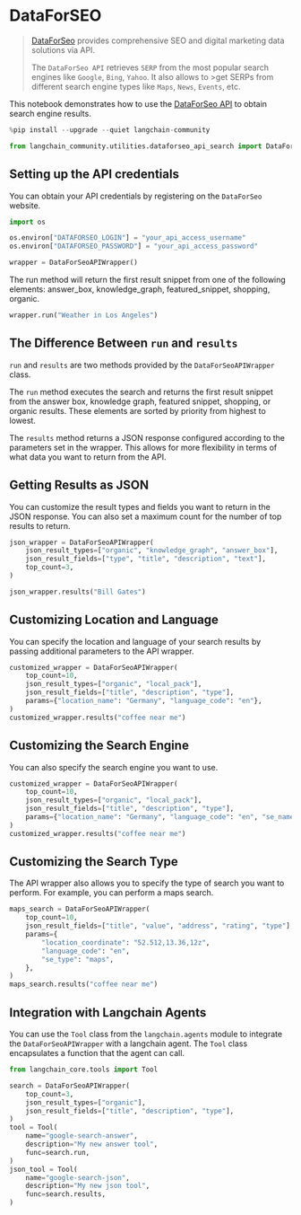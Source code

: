 # DataForSEO

>[DataForSeo](https://dataforseo.com/) provides comprehensive SEO and digital marketing data solutions via API.
>
>The `DataForSeo API` retrieves `SERP` from the most popular search engines like `Google`, `Bing`, `Yahoo`. It also allows to >get SERPs from different search engine types like `Maps`, `News`, `Events`, etc.

This notebook demonstrates how to use the [DataForSeo API](https://dataforseo.com/apis) to obtain search engine results. 


```python
%pip install --upgrade --quiet langchain-community
```


```python
from langchain_community.utilities.dataforseo_api_search import DataForSeoAPIWrapper
```

## Setting up the API credentials

You can obtain your API credentials by registering on the `DataForSeo` website.


```python
import os

os.environ["DATAFORSEO_LOGIN"] = "your_api_access_username"
os.environ["DATAFORSEO_PASSWORD"] = "your_api_access_password"

wrapper = DataForSeoAPIWrapper()
```

The run method will return the first result snippet from one of the following elements: answer_box, knowledge_graph, featured_snippet, shopping, organic.


```python
wrapper.run("Weather in Los Angeles")
```

## The Difference Between `run` and `results`
`run` and `results` are two methods provided by the `DataForSeoAPIWrapper` class.

The `run` method executes the search and returns the first result snippet from the answer box, knowledge graph, featured snippet, shopping, or organic results. These elements are sorted by priority from highest to lowest.

The `results` method returns a JSON response configured according to the parameters set in the wrapper. This allows for more flexibility in terms of what data you want to return from the API.

## Getting Results as JSON
You can customize the result types and fields you want to return in the JSON response. You can also set a maximum count for the number of top results to return.


```python
json_wrapper = DataForSeoAPIWrapper(
    json_result_types=["organic", "knowledge_graph", "answer_box"],
    json_result_fields=["type", "title", "description", "text"],
    top_count=3,
)
```


```python
json_wrapper.results("Bill Gates")
```

## Customizing Location and Language
You can specify the location and language of your search results by passing additional parameters to the API wrapper.


```python
customized_wrapper = DataForSeoAPIWrapper(
    top_count=10,
    json_result_types=["organic", "local_pack"],
    json_result_fields=["title", "description", "type"],
    params={"location_name": "Germany", "language_code": "en"},
)
customized_wrapper.results("coffee near me")
```

## Customizing the Search Engine
You can also specify the search engine you want to use.


```python
customized_wrapper = DataForSeoAPIWrapper(
    top_count=10,
    json_result_types=["organic", "local_pack"],
    json_result_fields=["title", "description", "type"],
    params={"location_name": "Germany", "language_code": "en", "se_name": "bing"},
)
customized_wrapper.results("coffee near me")
```

## Customizing the Search Type
The API wrapper also allows you to specify the type of search you want to perform. For example, you can perform a maps search.


```python
maps_search = DataForSeoAPIWrapper(
    top_count=10,
    json_result_fields=["title", "value", "address", "rating", "type"],
    params={
        "location_coordinate": "52.512,13.36,12z",
        "language_code": "en",
        "se_type": "maps",
    },
)
maps_search.results("coffee near me")
```

## Integration with Langchain Agents
You can use the `Tool` class from the `langchain.agents` module to integrate the `DataForSeoAPIWrapper` with a langchain agent. The `Tool` class encapsulates a function that the agent can call.


```python
from langchain_core.tools import Tool

search = DataForSeoAPIWrapper(
    top_count=3,
    json_result_types=["organic"],
    json_result_fields=["title", "description", "type"],
)
tool = Tool(
    name="google-search-answer",
    description="My new answer tool",
    func=search.run,
)
json_tool = Tool(
    name="google-search-json",
    description="My new json tool",
    func=search.results,
)
```
